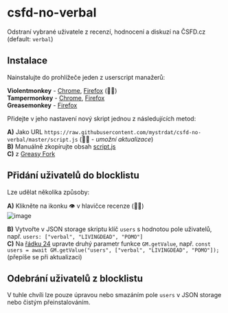 # csfd-no-verbal
Odstraní vybrané uživatele z recenzí, hodnocení a diskuzí na ČSFD.cz (default: `verbal`)

## Instalace
Nainstalujte do prohlížeče jeden z userscript manažerů:

**Violentmonkey** - [Chrome](https://chrome.google.com/webstore/detail/violentmonkey/jinjaccalgkegednnccohejagnlnfdag), [Firefox](https://addons.mozilla.org/en-US/firefox/addon/violentmonkey/) (👍🏻)  
**Tampermonkey** - [Chrome](https://chrome.google.com/webstore/detail/tampermonkey/dhdgffkkebhmkfjojejmpbldmpobfkfo), [Firefox](https://addons.mozilla.org/en-US/firefox/addon/tampermonkey/)  
**Greasemonkey** - [Firefox](https://addons.mozilla.org/en-US/firefox/addon/greasemonkey/)

Přidejte v jeho nastavení nový skript jednou z následujících metod:

**A)** Jako URL `https://raw.githubusercontent.com/mystrdat/csfd-no-verbal/master/script.js` (👍🏻 - *umožní aktualizace*)  
**B)** Manuálně zkopírujte obsah [script.js](./script.js)  
**C)** z [Greasy Fork](https://greasyfork.org/en/scripts/457765-no-verbal-on-%C4%8Dsfd-cz)

## Přidání uživatelů do blocklistu
Lze udělat několika způsoby:

**A)** Klikněte na ikonku 👁️ v hlavičce recenze (👍🏻)  
![image](https://user-images.githubusercontent.com/1652895/211173834-1d81f874-c2f0-46a5-81d2-be13c7c44d54.png)

**B)** Vytvořte v JSON storage skriptu klíč `users` s hodnotou pole uživatelů, např. `users: ["verbal", "LIVINGDEAD", "POMO"]`  
**C)** Na [řádku 24](https://github.com/mystrdat/csfd-no-verbal/blob/master/script.js#L24) upravte druhý parametr funkce `GM.getValue`, např. `const users = await GM.getValue("users", ["verbal", "LIVINGDEAD", "POMO"]);` (přepíše se při aktualizaci)

## Odebrání uživatelů z blocklistu

V tuhle chvíli lze pouze úpravou nebo smazáním pole `users` v JSON storage nebo čistým přeinstalováním.
